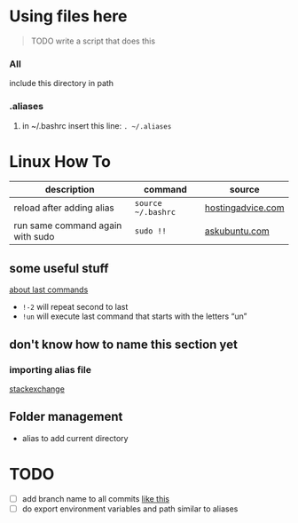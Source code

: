 # Using files here
> TODO write a script that does this
### All
include this directory in path

### .aliases
1. in ~/.bashrc insert this line: `. ~/.aliases` 

# Linux How To

| description | command | source|
|--|--|--|
| reload after adding alias |`source ~/.bashrc` | [hostingadvice.com](https://www.hostingadvice.com/how-to/set-command-aliases-linuxubuntudebian/) 
| run same command again with sudo | `sudo !!`  | [askubuntu.com](https://askubuntu.com/questions/300832/run-same-command-again-but-as-root)

## some useful stuff

[about last commands](https://www.ostechnix.com/5-ways-repeat-last-command-linux/)
- `!-2` will repeat second to last
- `!un` will execute last command that starts with the letters “un”

## don't know how to name this section yet
### importing alias file
[stackexchange](https://superuser.com/questions/331763/bashrc-loading-aliases-from-different-file)

## Folder management
- alias to add current directory

# TODO
- [ ] add branch name to all commits [like this](https://stackoverflow.com/questions/5894946/how-to-add-gits-branch-name-to-the-commit-message)
- [ ] do export environment variables and path similar to aliases 